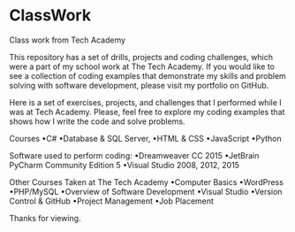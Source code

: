 # ClassWork
Class work from Tech Academy

This repository has a set of drills, projects and coding challenges, which were a part of my school work at The Tech Academy. If you would like to see a collection of coding examples that demonstrate my skills and problem solving with software development, please visit my portfolio on GitHub.

Here is a set of exercises, projects, and challenges that I performed while I was at Tech Academy.  Please, feel free to explore my coding examples that shows how I write the code and solve problems.

Courses
•C#
•Database & SQL Server,
•HTML & CSS
•JavaScript
•Python

Software used to perform coding:
•Dreamweaver CC 2015
•JetBrain PyCharm Community Edition 5
•Visual Studio 2008, 2012, 2015


Other Courses Taken at The Tech Academy
•Computer Basics
•WordPress
•PHP/MySQL
•Overview of Software Development
•Visual Studio
•Version Control & GitHub
•Project Management
•Job Placement

Thanks for viewing.

